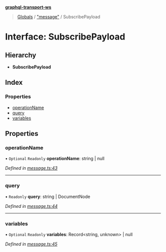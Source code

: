 **[graphql-transport-ws](../README.md)**

> [Globals](../README.md) / ["message"](../modules/_message_.md) / SubscribePayload

# Interface: SubscribePayload

## Hierarchy

* **SubscribePayload**

## Index

### Properties

* [operationName](_message_.subscribepayload.md#operationname)
* [query](_message_.subscribepayload.md#query)
* [variables](_message_.subscribepayload.md#variables)

## Properties

### operationName

• `Optional` `Readonly` **operationName**: string \| null

*Defined in [message.ts:43](https://github.com/enisdenjo/graphql-transport-ws/blob/d8060fe/src/message.ts#L43)*

___

### query

• `Readonly` **query**: string \| DocumentNode

*Defined in [message.ts:44](https://github.com/enisdenjo/graphql-transport-ws/blob/d8060fe/src/message.ts#L44)*

___

### variables

• `Optional` `Readonly` **variables**: Record\<string, unknown> \| null

*Defined in [message.ts:45](https://github.com/enisdenjo/graphql-transport-ws/blob/d8060fe/src/message.ts#L45)*
